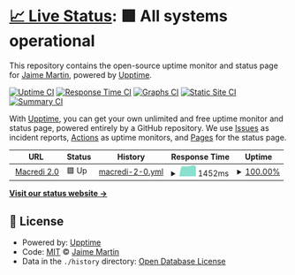 # [📈 Live Status](https://martinprojectco.github.io/upptime): <!--live status--> **🟩 All systems operational**

This repository contains the open-source uptime monitor and status page for [Jaime Martin](martinproject.co), powered by [Upptime](https://github.com/upptime/upptime).

[![Uptime CI](https://github.com/martinprojectco/upptime/workflows/Uptime%20CI/badge.svg)](https://github.com/martinprojectco/upptime/actions?query=workflow%3A%22Uptime+CI%22)
[![Response Time CI](https://github.com/martinprojectco/upptime/workflows/Response%20Time%20CI/badge.svg)](https://github.com/martinprojectco/upptime/actions?query=workflow%3A%22Response+Time+CI%22)
[![Graphs CI](https://github.com/martinprojectco/upptime/workflows/Graphs%20CI/badge.svg)](https://github.com/martinprojectco/upptime/actions?query=workflow%3A%22Graphs+CI%22)
[![Static Site CI](https://github.com/martinprojectco/upptime/workflows/Static%20Site%20CI/badge.svg)](https://github.com/martinprojectco/upptime/actions?query=workflow%3A%22Static+Site+CI%22)
[![Summary CI](https://github.com/martinprojectco/upptime/workflows/Summary%20CI/badge.svg)](https://github.com/martinprojectco/upptime/actions?query=workflow%3A%22Summary+CI%22)

With [Upptime](https://upptime.js.org), you can get your own unlimited and free uptime monitor and status page, powered entirely by a GitHub repository. We use [Issues](https://github.com/martinprojectco/upptime/issues) as incident reports, [Actions](https://github.com/martinprojectco/upptime/actions) as uptime monitors, and [Pages](https://martinprojectco.github.io/upptime) for the status page.

<!--start: status pages-->
<!-- This summary is generated by Upptime (https://github.com/upptime/upptime) -->
<!-- Do not edit this manually, your changes will be overwritten -->
<!-- prettier-ignore -->
| URL | Status | History | Response Time | Uptime |
| --- | ------ | ------- | ------------- | ------ |
| <img alt="" src="https://favicons.githubusercontent.com/macredi20.com" height="13"> [Macredi 2.0](https://macredi20.com) | 🟩 Up | [macredi-2-0.yml](https://github.com/martinprojectco/upptime/commits/HEAD/history/macredi-2-0.yml) | <details><summary><img alt="Response time graph" src="./graphs/macredi-2-0/response-time-week.png" height="20"> 1452ms</summary><br><a href="https://martinproject.thedev.id/history/macredi-2-0"><img alt="Response time 1480" src="https://img.shields.io/endpoint?url=https%3A%2F%2Fraw.githubusercontent.com%2Fmartinprojectco%2Fupptime%2FHEAD%2Fapi%2Fmacredi-2-0%2Fresponse-time.json"></a><br><a href="https://martinproject.thedev.id/history/macredi-2-0"><img alt="24-hour response time 1436" src="https://img.shields.io/endpoint?url=https%3A%2F%2Fraw.githubusercontent.com%2Fmartinprojectco%2Fupptime%2FHEAD%2Fapi%2Fmacredi-2-0%2Fresponse-time-day.json"></a><br><a href="https://martinproject.thedev.id/history/macredi-2-0"><img alt="7-day response time 1452" src="https://img.shields.io/endpoint?url=https%3A%2F%2Fraw.githubusercontent.com%2Fmartinprojectco%2Fupptime%2FHEAD%2Fapi%2Fmacredi-2-0%2Fresponse-time-week.json"></a><br><a href="https://martinproject.thedev.id/history/macredi-2-0"><img alt="30-day response time 1445" src="https://img.shields.io/endpoint?url=https%3A%2F%2Fraw.githubusercontent.com%2Fmartinprojectco%2Fupptime%2FHEAD%2Fapi%2Fmacredi-2-0%2Fresponse-time-month.json"></a><br><a href="https://martinproject.thedev.id/history/macredi-2-0"><img alt="1-year response time 1480" src="https://img.shields.io/endpoint?url=https%3A%2F%2Fraw.githubusercontent.com%2Fmartinprojectco%2Fupptime%2FHEAD%2Fapi%2Fmacredi-2-0%2Fresponse-time-year.json"></a></details> | <details><summary><a href="https://martinproject.thedev.id/history/macredi-2-0">100.00%</a></summary><a href="https://martinproject.thedev.id/history/macredi-2-0"><img alt="All-time uptime 99.08%" src="https://img.shields.io/endpoint?url=https%3A%2F%2Fraw.githubusercontent.com%2Fmartinprojectco%2Fupptime%2FHEAD%2Fapi%2Fmacredi-2-0%2Fuptime.json"></a><br><a href="https://martinproject.thedev.id/history/macredi-2-0"><img alt="24-hour uptime 100.00%" src="https://img.shields.io/endpoint?url=https%3A%2F%2Fraw.githubusercontent.com%2Fmartinprojectco%2Fupptime%2FHEAD%2Fapi%2Fmacredi-2-0%2Fuptime-day.json"></a><br><a href="https://martinproject.thedev.id/history/macredi-2-0"><img alt="7-day uptime 100.00%" src="https://img.shields.io/endpoint?url=https%3A%2F%2Fraw.githubusercontent.com%2Fmartinprojectco%2Fupptime%2FHEAD%2Fapi%2Fmacredi-2-0%2Fuptime-week.json"></a><br><a href="https://martinproject.thedev.id/history/macredi-2-0"><img alt="30-day uptime 97.73%" src="https://img.shields.io/endpoint?url=https%3A%2F%2Fraw.githubusercontent.com%2Fmartinprojectco%2Fupptime%2FHEAD%2Fapi%2Fmacredi-2-0%2Fuptime-month.json"></a><br><a href="https://martinproject.thedev.id/history/macredi-2-0"><img alt="1-year uptime 99.08%" src="https://img.shields.io/endpoint?url=https%3A%2F%2Fraw.githubusercontent.com%2Fmartinprojectco%2Fupptime%2FHEAD%2Fapi%2Fmacredi-2-0%2Fuptime-year.json"></a></details>

<!--end: status pages-->

[**Visit our status website →**](https://martinprojectco.github.io/upptime)

## 📄 License

- Powered by: [Upptime](https://github.com/upptime/upptime)
- Code: [MIT](./LICENSE) © [Jaime Martin](martinproject.co)
- Data in the `./history` directory: [Open Database License](https://opendatacommons.org/licenses/odbl/1-0/)
